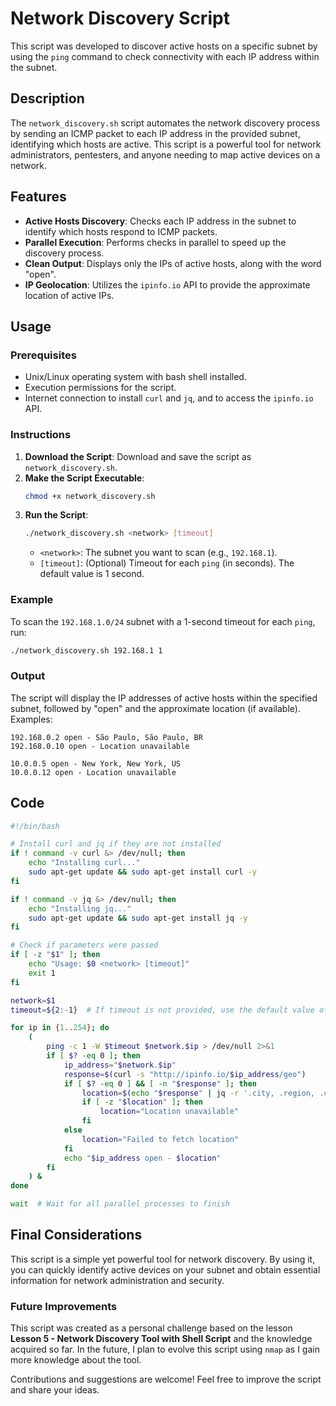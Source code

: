 # Network Discovery Script

This script was developed to discover active hosts on a specific subnet by using the `ping` command to check connectivity with each IP address within the subnet.

## Description

The `network_discovery.sh` script automates the network discovery process by sending an ICMP packet to each IP address in the provided subnet, identifying which hosts are active. This script is a powerful tool for network administrators, pentesters, and anyone needing to map active devices on a network.

## Features

- **Active Hosts Discovery**: Checks each IP address in the subnet to identify which hosts respond to ICMP packets.
- **Parallel Execution**: Performs checks in parallel to speed up the discovery process.
- **Clean Output**: Displays only the IPs of active hosts, along with the word "open".
- **IP Geolocation**: Utilizes the `ipinfo.io` API to provide the approximate location of active IPs.

## Usage

### Prerequisites

- Unix/Linux operating system with bash shell installed.
- Execution permissions for the script.
- Internet connection to install `curl` and `jq`, and to access the `ipinfo.io` API.

### Instructions

1. **Download the Script**: Download and save the script as `network_discovery.sh`.
2. **Make the Script Executable**:
    ```bash
    chmod +x network_discovery.sh
    ```
3. **Run the Script**:
    ```bash
    ./network_discovery.sh <network> [timeout]
    ```
    - `<network>`: The subnet you want to scan (e.g., `192.168.1`).
    - `[timeout]`: (Optional) Timeout for each `ping` (in seconds). The default value is 1 second.

### Example

To scan the `192.168.1.0/24` subnet with a 1-second timeout for each `ping`, run:
```bash
./network_discovery.sh 192.168.1 1
```

### Output

The script will display the IP addresses of active hosts within the specified subnet, followed by "open" and the approximate location (if available). Examples:

```
192.168.0.2 open - São Paulo, São Paulo, BR
192.168.0.10 open - Location unavailable

10.0.0.5 open - New York, New York, US
10.0.0.12 open - Location unavailable
```

## Code

```bash
#!/bin/bash

# Install curl and jq if they are not installed
if ! command -v curl &> /dev/null; then
    echo "Installing curl..."
    sudo apt-get update && sudo apt-get install curl -y
fi

if ! command -v jq &> /dev/null; then
    echo "Installing jq..."
    sudo apt-get update && sudo apt-get install jq -y
fi

# Check if parameters were passed
if [ -z "$1" ]; then
    echo "Usage: $0 <network> [timeout]"
    exit 1
fi

network=$1
timeout=${2:-1}  # If timeout is not provided, use the default value of 1 second

for ip in {1..254}; do
    (
        ping -c 1 -W $timeout $network.$ip > /dev/null 2>&1
        if [ $? -eq 0 ]; then
            ip_address="$network.$ip"
            response=$(curl -s "http://ipinfo.io/$ip_address/geo")
            if [ $? -eq 0 ] && [ -n "$response" ]; then
                location=$(echo "$response" | jq -r '.city, .region, .country | select(. != null)' | paste -sd ", " -)
                if [ -z "$location" ]; then
                    location="Location unavailable"
                fi
            else
                location="Failed to fetch location"
            fi
            echo "$ip_address open - $location"
        fi
    ) &
done

wait  # Wait for all parallel processes to finish
```

## Final Considerations

This script is a simple yet powerful tool for network discovery. By using it, you can quickly identify active devices on your subnet and obtain essential information for network administration and security.

### Future Improvements
This script was created as a personal challenge based on the lesson **Lesson 5 - Network Discovery Tool with Shell Script** and the knowledge acquired so far. In the future, I plan to evolve this script using `nmap` as I gain more knowledge about the tool.

Contributions and suggestions are welcome! Feel free to improve the script and share your ideas.
